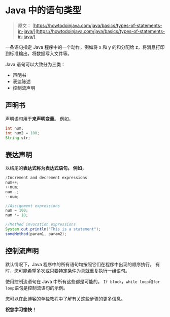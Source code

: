 # Java 中的语句类型

> 原文： [https://howtodoinjava.com/java/basics/types-of-statements-in-java/](https://howtodoinjava.com/java/basics/types-of-statements-in-java/)

一条语句指定 Java 程序中的一个动作，例如将 x 和 y 的和分配给 z，将消息打印到标准输出，将数据写入文件等。

Java 语句可以大致分为三类：

*   声明书
*   表达陈述
*   控制流声明

## 声明书

声明语句用于**来声明变量**。 例如，

```java
int num;
int num2 = 100;
String str;

```

## 表达声明

以结尾的**表达式称为表达式语句。 例如，**

```java
/Increment and decrement expressions
num++;
++num;
num--;
--num;

//Assignment expressions
num = 100;
num *= 10;

//Method invocation expressions 
System.out.println("This is a statement");
someMethod(param1, param2);

```

## 控制流声明

默认情况下，Java 程序中的所有语句均按照它们在程序中出现的顺序执行。 有时，您可能希望多次或只要特定条件为真就重复执行一组语句。

使用控制流语句在 Java 中所有这些都是可能的。 `If block`，`while loop`和`for loop`语句是控制流语句的示例。

您可以在此博客的单独教程中了解有关这些步骤的更多信息。

**祝您学习愉快！**